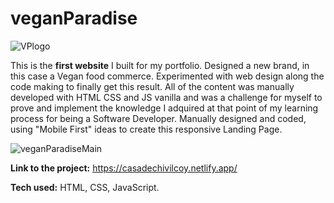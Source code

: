 # veganParadise
![VPlogo](https://user-images.githubusercontent.com/103332103/218277618-ea011785-c1d8-493f-8490-5d50ba5b7ef8.png)

This is the **first website** I built for my portfolio. Designed a new brand, in this case a Vegan food commerce. Experimented with web design along the code making to finally get this result. All of the content was manually developed with HTML CSS and JS vanilla and was a challenge for myself to prove and implement the knowledge I adquired at that point of my learning process for being a Software Developer. Manually designed and coded, using "Mobile First" ideas to create this responsive Landing Page.

![veganParadiseMain](https://user-images.githubusercontent.com/103332103/218277577-0c832c1c-1c5c-44a5-befc-e85bbeb2c1f7.png)

**Link to the project:** https://casadechivilcoy.netlify.app/

**Tech used:** HTML, CSS, JavaScript.
